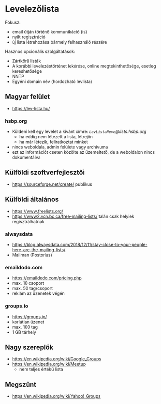 # Levelezőlista

Fókusz:

* email útján történő kommunikáció (is)
* nyílt regisztráció
* új lista létrehozása bármely felhasználó részére

Hasznos opcionális szolgáltatások:

* Zártkörű listák
* A korábbi levelezéstörténet lekérése, online megtekinthetősége, esetleg kereshetősége
* NNTP
* Egyéni domain név (hordozható levlista)

## Magyar felület

* https://lev-lista.hu/

### hsbp.org

* Küldeni kell egy levelet a kívánt címre: _`LevListaNeve`@lists.hsbp.org_
  * ha eddig nem létezett a lista, létrejön
  * ha már létezik, feliratkoztat minket
* nincs weboldala, admin felülete vagy archívuma
* ezt az információt cseten közölte az üzemeltető, de a weboldalon nincs dokumentálva

## Külföldi szoftverfejlesztői

* https://sourceforge.net/create/ publikus

## Külföldi általános

* https://www.freelists.org/
* https://www2.vcn.bc.ca/free-mailing-lists/ talán csak helyiek regisztrálhatnak

### alwaysdata

* https://blog.alwaysdata.com/2018/12/11/stay-close-to-your-people-here-are-the-mailing-lists/
* Mailman (Postorius)

### emaildodo.com

* https://emaildodo.com/pricing.php
* max. 10 csoport
* max. 50 tag/csoport
* reklám az üzenetek végén

### groups.io

* https://groups.io/
* korlátlan üzenet
* max. 100 tag
* 1 GB tárhely

## Nagy szereplők

* https://en.wikipedia.org/wiki/Google_Groups
* https://en.wikipedia.org/wiki/Meetup
  * nem teljes értékű lista

## Megszűnt

* https://en.wikipedia.org/wiki/Yahoo!_Groups
